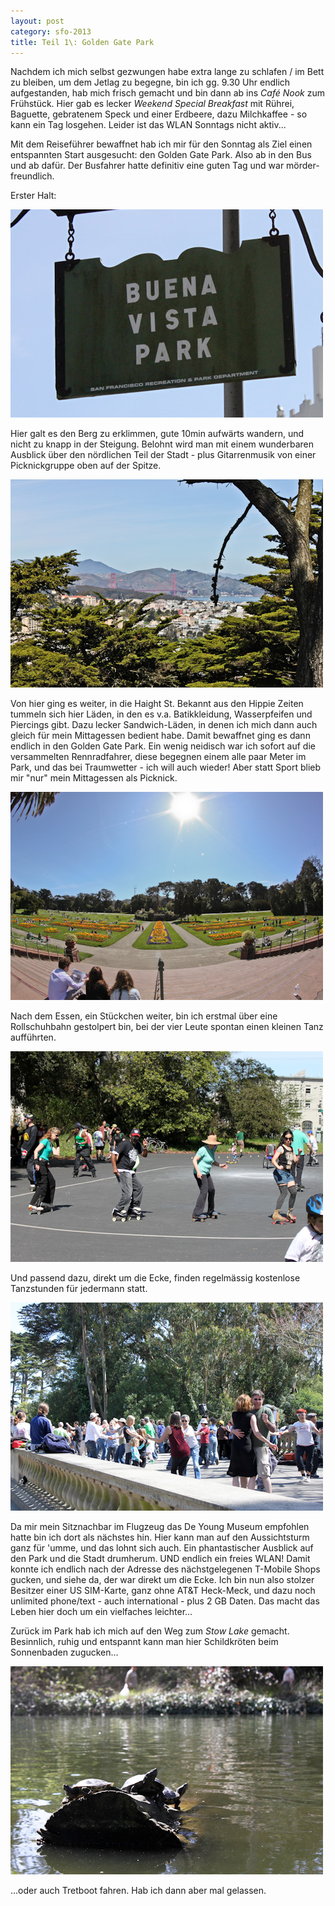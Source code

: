 ```yaml
---
layout: post
category: sfo-2013
title: Teil 1\: Golden Gate Park
---
```


Nachdem ich mich selbst gezwungen habe extra lange zu schlafen / im Bett zu bleiben, um dem Jetlag zu begegne, bin ich gg. 9.30 Uhr endlich aufgestanden, hab mich frisch gemacht und bin dann ab ins *Café Nook* zum Frühstück. Hier gab es lecker _Weekend Special Breakfast_ mit Rührei, Baguette, gebratenem Speck und einer Erdbeere, dazu Milchkaffee - so kann ein Tag losgehen. Leider ist das WLAN Sonntags nicht aktiv...

Mit dem Reiseführer bewaffnet hab ich mir für den Sonntag als Ziel einen entspannten Start ausgesucht: den Golden Gate Park. Also ab in den Bus und ab dafür. Der Busfahrer hatte definitiv eine guten Tag und war mörder-freundlich.

Erster Halt:

![Schild Buena Vista Park](/images-blog/sfo-2013/20130317_2.jpg)

Hier galt es den Berg zu erklimmen, gute 10min aufwärts wandern, und nicht zu knapp in der Steigung. Belohnt wird man mit einem wunderbaren Ausblick über den nördlichen Teil der Stadt - plus Gitarrenmusik von einer Picknickgruppe oben auf der Spitze.

![Ausblick aus dem Park](/images-blog/sfo-2013/20130317_3.jpg)

Von hier ging es weiter, in die Haight St. Bekannt aus den Hippie Zeiten tummeln sich hier Läden, in den es v.a. Batikkleidung, Wasserpfeifen und Piercings gibt. Dazu lecker Sandwich-Läden, in denen ich mich dann auch gleich für mein Mittagessen bedient habe. Damit bewaffnet ging es dann endlich in den Golden Gate Park. Ein wenig neidisch war ich sofort auf die versammelten Rennradfahrer, diese begegnen einem alle paar Meter im Park, und das bei Traumwetter - ich will auch wieder! Aber statt Sport blieb mir "nur" mein Mittagessen als Picknick.

![Vor dem Blumenhaus](/images-blog/sfo-2013/20130317_4.jpg)

Nach dem Essen, ein Stückchen weiter, bin ich erstmal über eine Rollschuhbahn gestolpert bin, bei der vier Leute spontan einen kleinen Tanz aufführten.

![Tanzende Rollschuhläufer](/images-blog/sfo-2013/20130317_5.jpg)

Und passend dazu, direkt um die Ecke, finden regelmässig kostenlose Tanzstunden für jedermann statt.

![Kostenloser Tanzkurs](/images-blog/sfo-2013/20130317_6.jpg)

Da mir mein Sitznachbar im Flugzeug das De Young Museum empfohlen hatte bin ich dort als nächstes hin. Hier kann man auf den Aussichtsturm ganz für 'umme, und das lohnt sich auch. Ein phantastischer Ausblick auf den Park und die Stadt drumherum. UND endlich ein freies WLAN! Damit konnte ich endlich nach der Adresse des nächstgelegenen T-Mobile Shops gucken, und siehe da, der war direkt um die Ecke. Ich bin nun also stolzer Besitzer einer US SIM-Karte, ganz ohne AT&T Heck-Meck, und dazu noch unlimited phone/text - auch international - plus 2 GB Daten. Das macht das Leben hier doch um ein vielfaches leichter…

Zurück im Park hab ich mich auf den Weg zum _Stow Lake_ gemacht. Besinnlich, ruhig und entspannt kann man hier Schildkröten beim Sonnenbaden zugucken…

![Schildkröten](/images-blog/sfo-2013/20130317_7.jpg)

…oder auch Tretboot fahren. Hab ich dann aber mal gelassen.